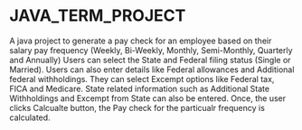 # JAVA_TERM_PROJECT
A java project to generate a pay check for an employee based on their salary pay frequency (Weekly, Bi-Weekly, Monthly, Semi-Monthly, Quarterly and Annually)
Users can select the State and Federal filing status (Single or Married).
Users can also enter details like Federal allowances and Additional federal withholdings.
They can select Excempt options like Federal tax, FICA and Medicare.
State related information such as Additional State Withholdings and Excempt from State can also be entered. 
Once, the user clicks Calcualte button, the Pay check for the particualr frequency is calculated.

